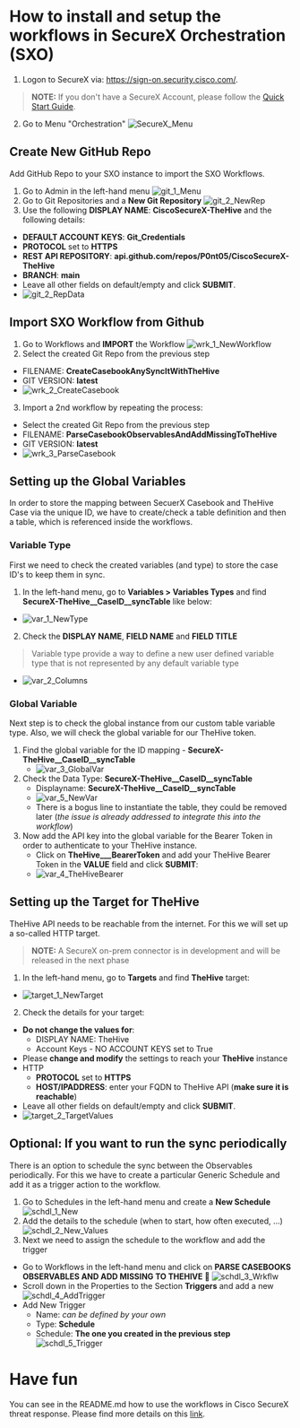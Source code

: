 # How to install and setup the workflows in SecureX Orchestration (SXO)

1. Logon to SecureX via: https://sign-on.security.cisco.com/. 
> **NOTE:** If you don't have a SecureX Account, please follow the [Quick Start Guide](https://www.cisco.com/c/en/us/td/docs/security/secure-sign-on/sso-quick-start-guide/sso-qsg-welcome.html).
2. Go to Menu "Orchestration" 
  ![SecureX_Menu](/IMAGES/SecureX_Menu.jpg)


## Create New GitHub Repo
Add GitHub Repo to your SXO instance to import the SXO Workflows.

1. Go to Admin in the left-hand menu
  ![git_1_Menu](/IMAGES/git_1_Menu.jpg)
2. Go to Git Repositories and a **New Git Repository** 
  ![git_2_NewRep](/IMAGES/git_2_NewRep.jpg)
3. Use the following **DISPLAY NAME**: **CiscoSecureX-TheHive** and the following details:
  * **DEFAULT ACCOUNT KEYS**: **Git_Credentials**
  * **PROTOCOL** set to **HTTPS**
  * **REST API REPOSITORY**: **api.github.com/repos/P0nt05/CiscoSecureX-TheHive**
  * **BRANCH**: **main**
  * Leave all other fields on default/empty and click **SUBMIT**.
  * ![git_2_RepData](/IMAGES/git_2_RepData.jpg)
  
## Import SXO Workflow from Github
1. Go to Workflows and **IMPORT** the Workflow
    ![wrk_1_NewWorkflow](/IMAGES/wrk_1_NewWorkflow.jpg)
2. Select the created Git Repo from the previous step
  * FILENAME: **CreateCasebookAnySyncItWithTheHive**
  * GIT VERSION: **latest**
  * ![wrk_2_CreateCasebook](/IMAGES/wrk_2_CreateCasebook.jpg)
3. Import a 2nd workflow by repeating the process:
  * Select the created Git Repo from the previous step
  * FILENAME: **ParseCasebookObservablesAndAddMissingToTheHive**
  * GIT VERSION: **latest**
  * ![wrk_3_ParseCasebook](/IMAGES/wrk_3_ParseCasebook.jpg)

## Setting up the Global Variables
In order to store the mapping between SecuerX Casebook and TheHive Case via the unique ID, we have to create/check a table definition and then a table, which is referenced inside the workflows. 

### Variable Type
First we need to check the created variables (and type) to store the case ID's to keep them in sync.

1. In the left-hand menu, go to **Variables > Variables Types** and find **SecureX-TheHive__CaseID__syncTable** like below:
  *  ![var_1_NewType](/IMAGES/var_1_NewType.jpg)
2. Check the **DISPLAY NAME**, **FIELD NAME** and **FIELD TITLE**
> Variable type provide a way to define a new user defined variable type that is not represented by any default variable type
  *  ![var_2_Columns](/IMAGES/var_2_Columns.jpg)

### Global Variable
Next step is to check the global instance from our custom table variable type. Also, we will check the global variable for our TheHive token.

1. Find the global variable for the ID mapping - **SecureX-TheHive__CaseID__syncTable**
    * ![var_3_GlobalVar](/IMAGES/var_3_GlobalVar.jpg)
2. Check the Data Type: **SecureX-TheHive__CaseID__syncTable**
    * Displayname: **SecureX-TheHive__CaseID__syncTable**
    * ![var_5_NewVar](/IMAGES/var_5_NewVar.jpg)
    * There is a bogus line to instantiate the table, they could be removed later (*the issue is already addressed to integrate this into the workflow*)
3. Now add the API key into the global variable for the Bearer Token in order to authenticate to your TheHive instance. 
    * Click on **TheHive___BearerToken** and add your TheHive Bearer Token in the **VALUE** field and click **SUBMIT**:
    * ![var_4_TheHiveBearer](/IMAGES/var_4_TheHiveBearer.jpg)

## Setting up the Target for TheHive
TheHive API needs to be reachable from the internet. For this we will set up a so-called HTTP target.

> **NOTE:** A SecureX on-prem connector is in development and will be released in the next phase
1. In the left-hand menu, go to **Targets** and find **TheHive** target:
  * ![target_1_NewTarget](/IMAGES/target_1_NewTarget.jpg)
2. Check the details for your target:
  * **Do not change the values for**:
    * DISPLAY NAME: TheHive
    * Account Keys - NO ACCOUNT KEYS set to True
  * Please **change and modify** the settings to reach your **TheHive** instance
  * HTTP
    * **PROTOCOL** set to **HTTPS**
    * **HOST/IPADDRESS**: enter your FQDN to TheHive API (**make sure it is reachable**)
  * Leave all other fields on default/empty and click **SUBMIT**. 
  * ![target_2_TargetValues](/IMAGES/target_2_TargetValues.jpg)

## Optional: If you want to run the sync periodically
There is an option to schedule the sync between the Observables periodically.
For this we have to create a particular Generic Schedule and add it as a trigger action to the workflow.
1. Go to Schedules in the left-hand menu and create a **New Schedule**
    ![schdl_1_New](/IMAGES/schdl_1_New.jpg)
2. Add the details to the schedule (when to start, how often executed, ...)
    ![schdl_2_New_Values](/IMAGES/schdl_2_New_Values.jpg)
3. Next we need to assign the schedule to the workflow and add the trigger
  * Go to Workflows in the left-hand menu and click on **PARSE CASEBOOKS OBSERVABLES AND ADD MISSING TO THEHIVE 🧩**
    ![schdl_3_Wrkflw](/IMAGES/schdl_3_Wrkflw.jpg)
  * Scroll down in the Properties to the Section **Triggers** and add a new
      ![schdl_4_AddTrigger](/IMAGES/schdl_4_AddTrigger.jpg)
  * Add New Trigger
    * Name: *can be defined by your own*
    * Type: **Schedule**
    * Schedule: **The one you created in the previous step**
      ![schdl_5_Trigger](/IMAGES/schdl_5_Trigger.jpg)

# Have fun
You can see in the README.md how to use the workflows in Cisco SecureX threat response. Please find more details on this [link](https://www.cisco.com/c/en/us/products/security/threat-response/demos.html).
